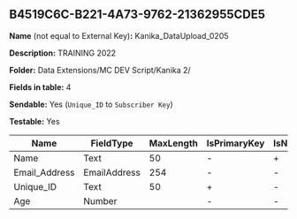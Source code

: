 ## B4519C6C-B221-4A73-9762-21362955CDE5

**Name** (not equal to External Key)**:** Kanika_DataUpload_0205

**Description:** TRAINING 2022

**Folder:** Data Extensions/MC DEV Script/Kanika 2/

**Fields in table:** 4

**Sendable:** Yes (`Unique_ID` to `Subscriber Key`)

**Testable:** Yes

| Name | FieldType | MaxLength | IsPrimaryKey | IsNullable | DefaultValue |
| --- | --- | --- | --- | --- | --- |
| Name | Text | 50 | - | + |  |
| Email_Address | EmailAddress | 254 | - | - |  |
| Unique_ID | Text | 50 | + | - |  |
| Age | Number |  | - | - |  |
